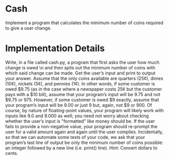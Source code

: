 # Cash
Implement a program that calculates the minimum number of coins required to give a user
change.
# Implementation Details
Write, in a file called cash.py, a program that first asks the user how much change is owed \n
and then spits out the minimum number of coins with which said change can be made.
Get the user’s input and print to output your answer. Assume that the only coins available are
quarters (25¢), dimes (10¢), nickels (5¢), and pennies (1¢).
In other words, if some customer is owed $9.75 (as in the case where a newspaper costs 25¢
but the customer pays with a $10 bill), assume that your program’s input will be 9.75 and not
$9.75 or 975. However, if some customer is owed $9 exactly, assume that your program’s
input will be 9.00 or just 9 but, again, not $9 or 900. Of course, by nature of floating-point
values, your program will likely work with inputs like 9.0 and 9.000 as well; you need not worry
about checking whether the user’s input is &quot;formatted&quot; like money should be.
If the user fails to provide a non-negative value, your program should re-prompt the user for a
valid amount again and again until the user complies.
Incidentally, so that we can automate some tests of your code, we ask that your program’s
last line of output be only the minimum number of coins possible: an integer followed by a
new line (i.e. print() line).
Hint: Convert dollars to cents.
